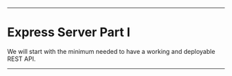 ---

# Express Server Part I #

We will start with the minimum needed to have a working and deployable REST API.

---